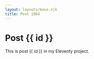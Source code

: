 ```yaml
---
layout: layouts/base.njk
title: Post 1964
---
```


# Post {{ id }}

This is post {{ id }} in my Eleventy project.

